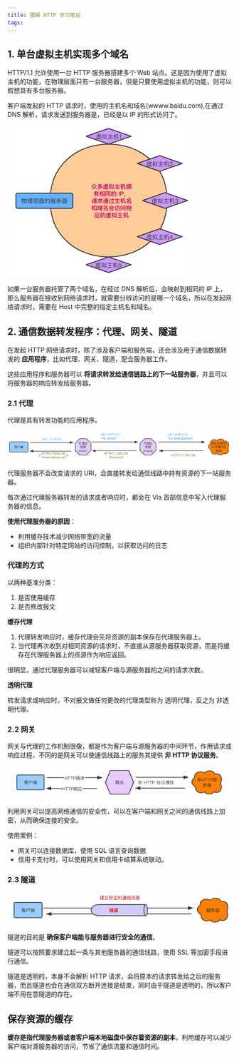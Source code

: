 ```yaml
---
title: 图解 HTTP 学习笔记
tags:
---
```



## 1. 单台虚拟主机实现多个域名


HTTP/1.1 允许使用一台 HTTP 服务器搭建多个 Web 站点。这是因为使用了虚拟主机的功能，在物理层面只有一台服务器，但是只要使用虚拟主机的功能，则可以假想具有多台服务器。


客户端发起的 HTTP 请求时，使用的主机名和域名(wwww.baidu.com),在通过 DNS 解析，请求发送到服务器是，已经是以 IP 的形式访问了。


![](/source/images/2019_12_12_01.png)

如果一台服务器托管了两个域名，在经过 DNS 解析后，会映射到相同的 IP 上，那么服务器在接收到网络请求时，就需要分辨访问的是哪一个域名，所以在发起网络请求时，需要在 Host 中完整的指定主机名和域名。


## 2. 通信数据转发程序：代理、网关、隧道


在发起 HTTP 网络请求时，除了涉及客户端和服务端，还会涉及用于通信数据转发的 **应用程序**，比如代理、网关、隧道，配合服务器工作。


这些应用程序和服务器可以 **将请求转发给通信链路上的下一站服务器**，并且可以将服务器的响应转发给服务器。


### 2.1 代理


代理是具有转发功能的应用程序。

![](/source/images/2019_12_12_02.png)

代理服务器不会改变请求的 URI，会直接转发给通信线路中持有资源的下一站服务器。

每次通过代理服务器转发的请求或者响应时，都会在 Via 首部信息中写入代理服务器的信息。


**使用代理服务器的原因**：

* 利用缓存技术减少网络带宽的流量
* 组织内部针对特定网站的访问控制，以获取访问的日志


### 代理的方式

以两种基准分类：
1. 是否使用缓存
2. 是否修改报文

**缓存代理**

1. 代理转发响应时，缓存代理会先将资源的副本保存在代理服务器上。
2. 当代理再次收到对相同资源的请求时，不直接从源服务器获取资源，而是将缓存在代理服务器上的资源作为响应返回。

很明显，通过代理服务器可以减轻客户端与源服务器的之间的请求次数。


**透明代理**

转发请求或响应时，不对报文做任何更改的代理类型称为 透明代理，反之为 非透明代理。

### 2.2 网关

网关与代理的工作机制很像，都是作为客户端与源服务器的中间环节，作用请求或响应过程，不同的是网关可以使通信线路上的服务其提供 **非 HTTP 协议服务**。

![](/source/images/2019_12_12_03.png)


利用网关可以提高网络通信的安全性，可以在客户端和网关之间的通信线路上加密，从而确保连接的安全。

使用案例：

* 网关可以连接数据库，使用 SQL 语言查询数据
* 信用卡支付时，可以使用网关和信用卡结算系统联动。


### 2.3 隧道

![](/source/images/2019_12_12_04.png)


隧道的目的是 **确保客户端能与服务器进行安全的通信**。

隧道可以按照要求建立起一条与其他服务器的通信线路，使用 SSL 等加密手段进行通信。

隧道是透明的，本身不会解析 HTTP 请求，会将原本的请求转发给之后的服务器，而且隧道也会在通信双方断开连接是结束，同时由于隧道是透明的，所以客户端不用在意隧道的存在。

## 保存资源的缓存


**缓存是指代理服务器或者客户端本地磁盘中保存着资源的副本**，利用缓存可以减少客户端对源服务器的访问，节省了通信流量和通信时间。







